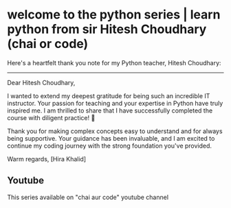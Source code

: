 # welcome to the python series | learn python from sir Hitesh Choudhary (chai or code)

Here's a heartfelt thank you note for my Python teacher, Hitesh Choudhary:

---

Dear Hitesh Choudhary,

I wanted to extend my deepest gratitude for being such an incredible IT instructor. Your passion for teaching and your expertise in Python have truly inspired me. I am thrilled to share that I have successfully completed the course with diligent practice! 🥳

Thank you for making complex concepts easy to understand and for always being supportive. Your guidance has been invaluable, and I am excited to continue my coding journey with the strong foundation you've provided.

Warm regards,
[Hira Khalid]

## Youtube

This series available on "chai aur code" youtube channel
